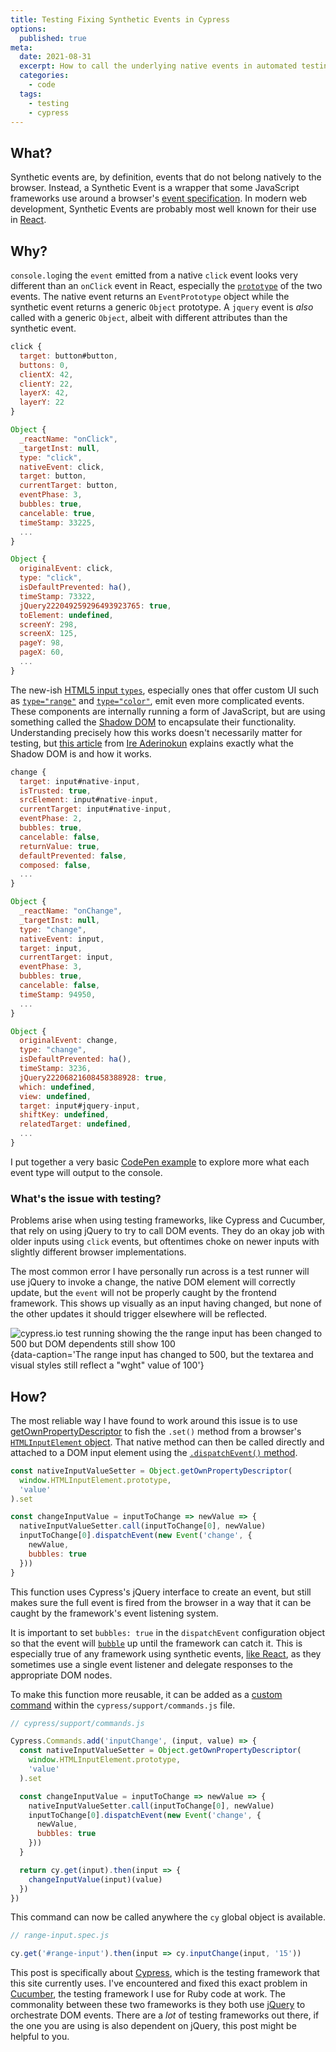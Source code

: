 ```yaml
---
title: Testing Fixing Synthetic Events in Cypress
options:
  published: true
meta:
  date: 2021-08-31
  excerpt: How to call the underlying native events in automated testing
  categories:
    - code
  tags:
    - testing
    - cypress
---
```


<script>
  import Note from '../../../../../components/misc/note.svelte'
  import { Tab, Tabs } from '../../../../../components/misc/tabs'
</script>

## What?

Synthetic events are, by definition, events that do not belong natively to the browser. Instead, a Synthetic Event is a wrapper that some JavaScript frameworks use around a browser's [event specification](https://www.w3.org/TR/DOM-Level-3-Events/). In modern web development, Synthetic Events are probably most well known for their use in [React](https://reactjs.org/).

## Why?

`console.log`ing the `event` emitted from a native `click` event looks very different than an `onClick` event in React, especially the [`prototype`](https://developer.mozilla.org/en-US/docs/Learn/JavaScript/Objects/Object_prototypes) of the two events. The native event returns an `EventPrototype` object while the synthetic event returns a generic `Object` prototype. A `jquery` event is _also_ called with a generic `Object`, albeit with different attributes than the synthetic event.


<Tabs name='log a click event'>
  <Tab title='native click'>

  ```javascript
  click {
    target: button#button, 
    buttons: 0, 
    clientX: 42, 
    clientY: 22, 
    layerX: 42, 
    layerY: 22
  }
  ```

  </Tab>
  <Tab title='synthetic click'>

  ```javascript
  Object {
    _reactName: "onClick", 
    _targetInst: null, 
    type: "click", 
    nativeEvent: click, 
    target: button, 
    currentTarget: button, 
    eventPhase: 3, 
    bubbles: true, 
    cancelable: true, 
    timeStamp: 33225,
    ...
  }
  ```

  </Tab>
  <Tab title='jquery click'>

  ```javascript
  Object {
    originalEvent: click,
    type: "click",
    isDefaultPrevented: ha(),
    timeStamp: 73322,
    jQuery222049259296493923765: true,
    toElement: undefined,
    screenY: 298,
    screenX: 125,
    pageY: 98,
    pageX: 60,
    ...
  }
  ```

  </Tab>
</Tabs>

The new-ish [HTML5 input `types`](https://developer.mozilla.org/en-US/docs/Learn/Forms/HTML5_input_types), especially ones that offer custom UI such as [`type="range"`](https://developer.mozilla.org/en-US/docs/Learn/Forms/HTML5_input_types#Slider_controls) and [`type="color"`](https://developer.mozilla.org/en-US/docs/Learn/Forms/HTML5_input_types#Color_picker_control), emit even more complicated events. These components are internally running a form of JavaScript, but are using something called the [Shadow DOM](https://developer.mozilla.org/en-US/docs/Web/API/ShadowRoot) to encapsulate their functionality. Understanding precisely how this works doesn't necessarily matter for testing, but [this article](https://bitsofco.de/what-is-the-shadow-dom/) from [Ire Aderinokun](https://twitter.com/ireaderinokun) explains exactly what the Shadow DOM is and how it works.

<Tabs name='log a change event'>
  <Tab title='native change'>

  ```javascript
  change {
    target: input#native-input,
    isTrusted: true,
    srcElement: input#native-input,
    currentTarget: input#native-input,
    eventPhase: 2,
    bubbles: true,
    cancelable: false,
    returnValue: true,
    defaultPrevented: false,
    composed: false,
    ...
  }
  ```

  </Tab>
  <Tab title='synthetic change'>

  ```javascript
  Object {
    _reactName: "onChange",
    _targetInst: null,
    type: "change",
    nativeEvent: input,
    target: input,
    currentTarget: input,
    eventPhase: 3,
    bubbles: true,
    cancelable: false,
    timeStamp: 94950,
    ...
  }
  ```

  </Tab>
  <Tab title='jquery change'>

  ```javascript
  Object {
    originalEvent: change,
    type: "change",
    isDefaultPrevented: ha(),
    timeStamp: 3236,
    jQuery22206821608458388928: true,
    which: undefined,
    view: undefined,
    target: input#jquery-input,
    shiftKey: undefined,
    relatedTarget: undefined,
    ...
  }
  ```

  </Tab>
</Tabs>

I put together a very basic [CodePen example](https://codepen.io/ryanfiller/pen/YzQXGNM) to explore more what each event type will output to the console.

### What's the issue with testing?

Problems arise when using testing frameworks, like Cypress and Cucumber, that rely on using jQuery to try to call DOM events. They do an okay job with older inputs using `click` events, but oftentimes choke on newer inputs with slightly different browser implementations.


The most common error I have personally run across is a test runner will use jQuery to invoke a change, the native DOM element will correctly update, but the `event` will not be properly caught by the frontend framework. This shows up visually as an input having changed, but none of the other updates it should trigger elsewhere will be reflected.

![cypress.io test running showing the the range input has been changed to 500 but DOM dependents still show 100](/images/cypress-changed-input-no-side-effect.png){data-caption='The range input has changed to 500, but the textarea and visual styles still reflect a "wght" value of 100'}

## How?

The most reliable way I have found to work around this issue is to use [getOwnPropertyDescriptor](https://developer.mozilla.org/en-US/docs/Web/JavaScript/Reference/Global_Objects/Object/getOwnPropertyDescriptor) to fish the `.set()` method from a browser's [`HTMLInputElement` object](https://developer.mozilla.org/en-US/docs/Web/API/HTMLInputElement). That native method can then be called directly and attached to a DOM input element using the [`.dispatchEvent()` method](https://developer.mozilla.org/en-US/docs/Web/API/EventTarget/dispatchEvent).

``` javascript
const nativeInputValueSetter = Object.getOwnPropertyDescriptor(
  window.HTMLInputElement.prototype,
  'value'
).set

const changeInputValue = inputToChange => newValue => {
  nativeInputValueSetter.call(inputToChange[0], newValue)
  inputToChange[0].dispatchEvent(new Event('change', {
    newValue,
    bubbles: true
  }))
}
```

This function uses Cypress's jQuery interface to create an event, but still makes sure the full event is fired from the browser in a way that it can be caught by the framework's event listening system. 

It is important to set `bubbles: true` in the `dispatchEvent` configuration object so that the event will [`bubble`](https://developer.mozilla.org/en-US/docs/Web/API/Event/bubbles) up until the framework can catch it. This is especially true of any framework using synthetic events, [like React](https://reactjs.org/blog/2020/08/10/react-v17-rc.html#aligning-with-browsers), as they sometimes use a single event listener and delegate responses to the appropriate DOM nodes.

To make this function more reusable, it can be added as a [custom command](https://docs.cypress.io/api/cypress-api/custom-commands) within the `cypress/support/commands.js` file.

```javascript {3, 17, 20}
// cypress/support/commands.js

Cypress.Commands.add('inputChange', (input, value) => {
  const nativeInputValueSetter = Object.getOwnPropertyDescriptor(
    window.HTMLInputElement.prototype,
    'value'
  ).set

  const changeInputValue = inputToChange => newValue => {
    nativeInputValueSetter.call(inputToChange[0], newValue)
    inputToChange[0].dispatchEvent(new Event('change', {
      newValue,
      bubbles: true
    }))
  }

  return cy.get(input).then(input => {
    changeInputValue(input)(value)
  })
})
```

This command can now be called anywhere the `cy` global object is available.

```javascript
// range-input.spec.js

cy.get('#range-input').then(input => cy.inputChange(input, '15'))
```

<Note title="A note about other End to End to Runners">

  This post is specifically about [Cypress](https://www.cypress.io/), which is the testing framework that this site currently uses. I've encountered and fixed this exact problem in [Cucumber](https://cucumber.io/), the testing framework I use for Ruby code at work. The commonality between these two frameworks is they both use [jQuery](https://jquery.com/) to orchestrate DOM events. There are a _lot_ of testing frameworks out there, if the one you are using is also dependent on jQuery, this post might be helpful to you.

</Note>